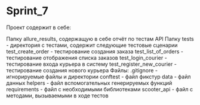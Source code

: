 # Sprint_7
Проект содержит в себе:

Папку allure_results, содержащую в себе отчёт по тестам API
Папку tests - директория с тестами, содержит следующие тестовые сценарии
test_create_order - тестирование создания заказа
test_list_of_orders - тестирование отображения списка заказов
test_login_courier - тестирование входа курьера в систему
test_register_new_courier - тестирование создания нового курьера Файлы:
.gitignore - игнорируемые файлы и директории
conftest - файл фикстур
data - файл данных
helpers - файл вспомогательных генерируемых функций
requirements - файл с необходимыми библиотеками
scooter_api - файл с методами, вызываемыми в ходе тестов
